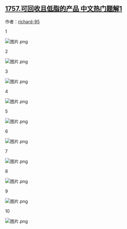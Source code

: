 ## [1757.可回收且低脂的产品 中文热门题解1](https://leetcode.cn/problems/recyclable-and-low-fat-products/solutions/100000/xin-nian-kuai-le-by-richard-95-s11o)

作者：[richard-95](https://leetcode.cn/u/richard-95)

1
![图片.png](https://pic.leetcode-cn.com/1613366176-PAqaoI-%E5%9B%BE%E7%89%87.png)
2
![图片.png](https://pic.leetcode-cn.com/1613478404-xktXRZ-%E5%9B%BE%E7%89%87.png)
3
![图片.png](https://pic.leetcode-cn.com/1613366208-slATyS-%E5%9B%BE%E7%89%87.png)
4
![图片.png](https://pic.leetcode-cn.com/1613478610-XezTqG-%E5%9B%BE%E7%89%87.png)
5
![图片.png](https://pic.leetcode-cn.com/1613366255-gBPrDg-%E5%9B%BE%E7%89%87.png)
6
![图片.png](https://pic.leetcode-cn.com/1613478959-thfVPQ-%E5%9B%BE%E7%89%87.png)
7
![图片.png](https://pic.leetcode-cn.com/1613366224-sgRFZy-%E5%9B%BE%E7%89%87.png)
8
![图片.png](https://pic.leetcode-cn.com/1613479135-rQGKia-%E5%9B%BE%E7%89%87.png)
9
![图片.png](https://pic.leetcode-cn.com/1613439645-lcPLWP-%E5%9B%BE%E7%89%87.png)
10
![图片.png](https://pic.leetcode-cn.com/1613366298-SYOKiM-%E5%9B%BE%E7%89%87.png)
